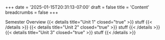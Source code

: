 +++
date = '2025-01-15T20:31:13-07:00'
draft = false
title = 'Content'
breadcrumbs = false
+++

Semester Overview
{{< details title="Unit 1" closed="true" >}}
    stuff
{{< /details >}}
{{< details title="Unit 2" closed="true" >}}
    stuff
{{< /details >}}
{{< details title="Unit 3" closed="true" >}}
    stuff
{{< /details >}}